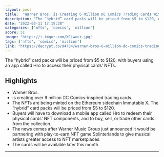 ```yaml
---
layout: post
title:  "Warner Bros. is Creating 6 Million DC Comics Trading Cards With Redeemable NFTs"
description: "The “hybrid” card packs will be priced from $5 to $120, with buyers using an app called Hro to access their physical cards' NFTs."
date: "2022-03-11 17:19:28"
categories: ['nfts', 'comics', 'million']
score: 51
image: "https://i.imgur.com/XCLwuor.jpg"
tags: ['nfts', 'comics', 'million']
link: "https://decrypt.co/94734/warner-bros-6-million-dc-comics-trading-cards-with-redeemable-nfts"
---
```


The “hybrid” card packs will be priced from $5 to $120, with buyers using an app called Hro to access their physical cards' NFTs.

## Highlights

- Warner Bros.
- is creating over 6 million DC Comics-inspired trading cards.
- The NFTs are being minted on the Ethereum sidechain Immutable X. The “hybrid” card packs will be priced from $5 to $120.
- Buyers will have to download a mobile app called Hro to redeem their physical cards' NFT components, and to buy, sell, or trade other cards from the collection.
- The news comes after Warner Music Group just announced it would be partnering with play-to-earn NFT game Splinterlands to give musical artists greater access to NFT marketplaces.
- The cards will be available later this month.

---
